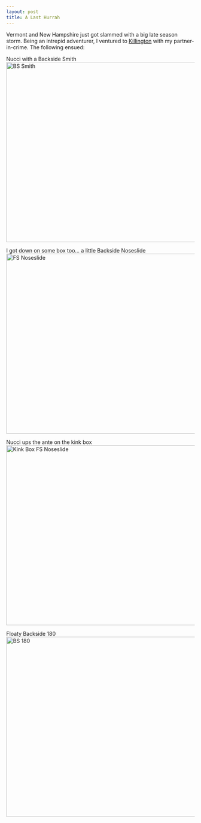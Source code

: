 ```yaml
--- 
layout: post
title: A Last Hurrah
---
```

Vermont and New Hampshire just got slammed with a big late season storm. Being an intrepid adventurer, I ventured to <a href="http://killington.com/">Killington</a> with my partner-in-crime. The following ensued:

<p>Nucci with a Backside Smith<br />
<a href="http://gallery.andrewloe.com/Snowboarding/2007-04-05/"><img src="http://waloeiii.smugmug.com/Snowboarding/2007-04-05/KIF2034/823201376_WDDwe-L.jpg" height="480" width="640" alt="BS Smith" /></a></p>

<p>I got down on some box too... a little Backside Noseslide<br />
<a href="http://gallery.andrewloe.com/Snowboarding/2007-04-05/"><img src="http://waloeiii.smugmug.com/Snowboarding/2007-04-05/KIF2061/823203154_h8ABs-L.jpg" height="480" width="640" alt="FS Noseslide" /></a><p>

<p>Nucci ups the ante on the kink box<br />
<a href="http://gallery.andrewloe.com/Snowboarding/2007-04-05/"><img src="http://waloeiii.smugmug.com/Snowboarding/2007-04-05/KIF2074/823204185_MQtoY-L.jpg" height="480" width="640" alt="Kink Box FS Noseslide" /></a></p>

<p>Floaty Backside 180<br />
<a href="http://gallery.andrewloe.com/Snowboarding/2007-04-05/"><img src="http://waloeiii.smugmug.com/Snowboarding/2007-04-05/KIF2101/823206015_ohGiZ-L.jpg" height="480" width="640" alt="BS 180" /></a></p>
